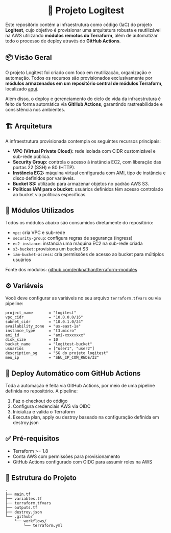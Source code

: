 <h1 align="center">🚀 Projeto Logitest</h1>

Este repositório contém a infraestrutura como código (IaC) do projeto **Logitest**, cujo objetivo é provisionar uma arquitetura robusta e reutilizável na AWS utilizando **módulos remotos do Terraform**, além de automatizar todo o processo de deploy através do **GitHub Actions**.

## 📦 Visão Geral

O projeto Logitest foi criado com foco em reutilização, organização e automação. Todos os recursos são provisionados exclusivamente por **módulos armazenados em um repositório central de módulos Terraform**, localizado [aqui](https://github.com/eriknathan/terraform-modules).

Além disso, o deploy e gerenciamento do ciclo de vida da infraestrutura é feito de forma automática via **GitHub Actions**, garantindo rastreabilidade e consistência nos ambientes.

## 🏗️ Arquitetura

A infraestrutura provisionada contempla os seguintes recursos principais:

- **VPC (Virtual Private Cloud):** rede isolada com CIDR customizável e sub-rede pública.
- **Security Group:** controla o acesso à instância EC2, com liberação das portas 22 (SSH) e 80 (HTTP).
- **Instância EC2:** máquina virtual configurada com AMI, tipo de instância e disco definidos por variáveis.
- **Bucket S3:** utilizado para armazenar objetos no padrão AWS S3.
- **Políticas IAM para o bucket:** usuários definidos têm acesso controlado ao bucket via políticas específicas.

## 🧩 Módulos Utilizados

Todos os módulos abaixo são consumidos diretamente do repositório:

- `vpc`: cria VPC e sub-rede
- `security-group`: configura regras de segurança (ingress)
- `ec2-instance`: instancia uma máquina EC2 na sub-rede criada
- `s3-bucket`: provisiona um bucket S3
- `iam-bucket-access`: cria permissões de acesso ao bucket para múltiplos usuários

Fonte dos módulos: [github.com/eriknathan/terraform-modules](https://github.com/eriknathan/terraform-modules)

## ⚙️ Variáveis

Você deve configurar as variáveis no seu arquivo `terraform.tfvars` ou via pipeline:

```hcl
project_name       = "logitest"
vpc_cidr           = "10.0.0.0/16"
subnet_cidr        = "10.0.1.0/24"
availability_zone  = "us-east-1a"
instance_type      = "t3.micro"
ami_id             = "ami-xxxxxxxx"
disk_size          = 10
bucket_name        = "logitest-bucket"
usuarios           = ["user1", "user2"]
description_sg     = "SG do projeto logitest"
meu_ip             = "SEU_IP_COM_REDE/32"
```

## 🔁 Deploy Automático com GitHub Actions

Toda a automação é feita via GitHub Actions, por meio de uma pipeline definida no repositório. A pipeline:

1. Faz o checkout do código
2. Configura credenciais AWS via OIDC
3. Inicializa e valida o Terraform
4. Executa plan, apply ou destroy baseado na configuração definida em destroy.json

## ✅ Pré-requisitos

- Terraform >= 1.8
- Conta AWS com permissões para provisionamento
- GitHub Actions configurado com OIDC para assumir roles na AWS

## 📂 Estrutura do Projeto

```
.
├── main.tf
├── variables.tf
├── terraform.tfvars
├── outputs.tf
├── destroy.json
└── .github/
    └── workflows/
        └── terraform.yml
```
